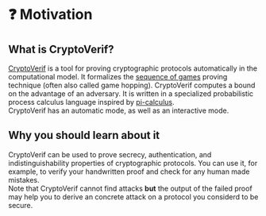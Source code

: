 # ❓ Motivation

## What is CryptoVerif?

<a href="https://bblanche.gitlabpages.inria.fr/CryptoVerif/" target="_blank">CryptoVerif</a>
is a tool for proving cryptographic protocols automatically in the computational model. It formalizes the
<a href="https://shoup.net/papers/games.pdf" target="_blank">sequence of games</a>
proving technique (often also called game hopping). CryptoVerif computes a bound on the advantage of an adversary. It is written in a specialized probabilistic process calculus language inspired by
<a href="https://en.wikipedia.org/wiki/%CE%A0-calculus" target="_blank">pi-calculus</a>.  
CryptoVerif has an automatic mode, as well as an interactive mode.

## Why you should learn about it

CryptoVerif can be used to prove secrecy, authentication, and indistinguishability properties of cryptographic protocols. You can use it, for example, to verify your handwritten proof and check for any human made mistakes.  
Note that CryptoVerif cannot find attacks **but** the output of the failed proof may help you to derive an concrete attack on a protocol you considerd to be secure.
